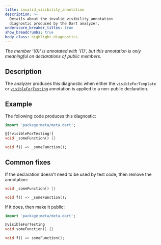 ```yaml
---
title: invalid_visibility_annotation
description: >-
  Details about the invalid_visibility_annotation
  diagnostic produced by the Dart analyzer.
underscore_breaker_titles: true
show_breadcrumbs: true
body_class: highlight-diagnostics
---
```


_The member '{0}' is annotated with '{1}', but this annotation is only
meaningful on declarations of public members._

## Description

The analyzer produces this diagnostic when either the `visibleForTemplate`
or [`visibleForTesting`][meta-visibleForTesting] annotation is applied to
a non-public declaration.

## Example

The following code produces this diagnostic:

```dart
import 'package:meta/meta.dart';

@[!visibleForTesting!]
void _someFunction() {}

void f() => _someFunction();
```

## Common fixes

If the declaration doesn't need to be used by test code, then remove the
annotation:

```dart
void _someFunction() {}

void f() => _someFunction();
```

If it does, then make it public:

```dart
import 'package:meta/meta.dart';

@visibleForTesting
void someFunction() {}

void f() => someFunction();
```

[meta-visibleForTesting]: https://pub.dev/documentation/meta/latest/meta/visibleForTesting-constant.html
